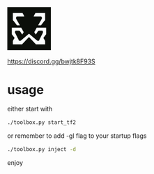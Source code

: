 <img src='https://github.com/ooxymoron/oxide/blob/master/oxide-logo.png' width='100'>

https://discord.gg/bwjtk8F93S

# usage
either start with 

```sh
./toolbox.py start_tf2
```
or 
remember to add -gl flag to your startup flags
```sh
./toolbox.py inject -d
```
enjoy
